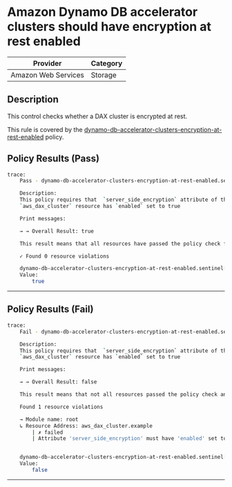 #  Amazon Dynamo DB accelerator clusters should have encryption at rest enabled

| Provider            | Category     |
|---------------------|--------------|
| Amazon Web Services | Storage      |

## Description

This control checks whether a DAX cluster is encrypted at rest.

This rule is covered by the [dynamo-db-accelerator-clusters-encryption-at-rest-enabled](../../policies/dynamo-db/dynamo-db-accelerator-clusters-encryption-at-rest-enabled.sentinel) policy.

## Policy Results (Pass)
```bash
trace:
    Pass - dynamo-db-accelerator-clusters-encryption-at-rest-enabled.sentinel

    Description:
    This policy requires that  `server_side_encryption` attribute of the
    `aws_dax_cluster` resource has `enabled` set to true

    Print messages:

    → → Overall Result: true

    This result means that all resources have passed the policy check for the policy dynamo-db-accelerator-clusters-encryption-at-rest-enabled.

    ✓ Found 0 resource violations

    dynamo-db-accelerator-clusters-encryption-at-rest-enabled.sentinel:47:1 - Rule "main"
    Value:
        true
```

---

## Policy Results (Fail)
```bash
trace:
    Fail - dynamo-db-accelerator-clusters-encryption-at-rest-enabled.sentinel

    Description:
    This policy requires that  `server_side_encryption` attribute of the
    `aws_dax_cluster` resource has `enabled` set to true

    Print messages:

    → → Overall Result: false

    This result means that not all resources passed the policy check and the protected behavior is not allowed for the policy dynamo-db-accelerator-clusters-encryption-at-rest-enabled.

    Found 1 resource violations

    → Module name: root
    ↳ Resource Address: aws_dax_cluster.example
        | ✗ failed
        | Attribute 'server_side_encryption' must have 'enabled' set to true for 'aws_dax_cluster' resources.Refer to https://docs.aws.amazon.com/securityhub/latest/userguide/dynamodb-controls.html#dynamodb-3 for more details.


    dynamo-db-accelerator-clusters-encryption-at-rest-enabled.sentinel:47:1 - Rule "main"
    Value:
        false
```

---